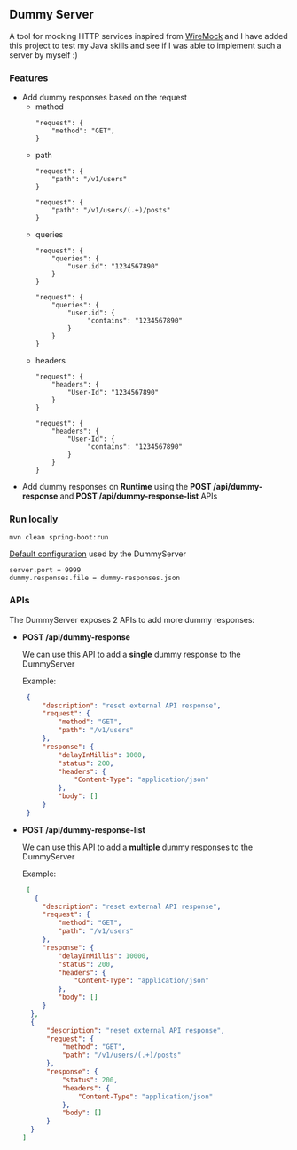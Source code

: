 ## Dummy Server

A tool for mocking HTTP services inspired from [WireMock](https://github.com/tomakehurst/wiremock) 
and I have added this project to test my Java skills and see if I was able to implement such a server by myself :)

### Features
- Add dummy responses based on the request
  - method
    ```
    "request": {
        "method": "GET",
    }
    ```
  - path
    ```
    "request": {
        "path": "/v1/users"
    }
    ```
    ```
    "request": {
        "path": "/v1/users/(.+)/posts"
    }
    ```
  - queries
    ```
    "request": {
        "queries": {
            "user.id": "1234567890"
        }
    }
    ```
    ```
    "request": {
        "queries": {
            "user.id": {
                 "contains": "1234567890" 
            }
        }
    }
    ```
  - headers
    ```
    "request": {
        "headers": {
            "User-Id": "1234567890"
        }
    }
    ```
    ```
    "request": {
        "headers": {
            "User-Id": {
                 "contains": "1234567890" 
            }
        }
    }
    ```
- Add dummy responses on **Runtime** using the **POST /api/dummy-response** and **POST /api/dummy-response-list** APIs

### Run locally
```shell
mvn clean spring-boot:run
```

[Default configuration](src/main/resources/application.properties) used by the DummyServer
```properties
server.port = 9999
dummy.responses.file = dummy-responses.json
```

### APIs

The DummyServer exposes 2 APIs to add more dummy responses:
- **POST /api/dummy-response**
  
  We can use this API to add a **single** dummy response to the DummyServer
  
  Example: 
  
  ```json
   {
       "description": "reset external API response",
       "request": {
           "method": "GET",
           "path": "/v1/users"
       },
       "response": {
           "delayInMillis": 1000,
           "status": 200,
           "headers": {
               "Content-Type": "application/json"
           },
           "body": []
       }
   }
  ```
  
- **POST /api/dummy-response-list**

  We can use this API to add a **multiple** dummy responses to the DummyServer
  
  Example: 

  ```json
   [
     {
       "description": "reset external API response",
       "request": {
           "method": "GET",
           "path": "/v1/users"
       },
       "response": {
           "delayInMillis": 10000,
           "status": 200,
           "headers": {
               "Content-Type": "application/json"
           },
           "body": []
       }
    },
    {
        "description": "reset external API response",
        "request": {
            "method": "GET",
            "path": "/v1/users/(.+)/posts"
        },
        "response": {
            "status": 200,
            "headers": {
                "Content-Type": "application/json"
            },
            "body": []
        }
    }
  ]
  ```
